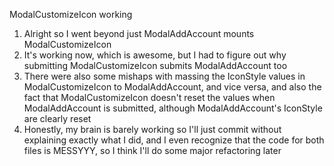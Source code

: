 ModalCustomizeIcon working
1. Alright so I went beyond just ModalAddAccount mounts ModalCustomizeIcon
2. It's working now, which is awesome, but I had to figure out why submitting ModalCustomizeIcon submits ModalAddAccount too
3. There were also some mishaps with massing the IconStyle values in ModalCustomizeIcon to ModalAddAccount, and vice versa, and also the fact that ModalCustomizeIcon doesn't reset the values when ModalAddAccount is submitted, although ModalAddAccount's IconStyle are clearly reset
4. Honestly, my brain is barely working so I'll just commit without explaining exactly what I did, and I even recognize that the code for both files is MESSYYY, so I think I'll do some major refactoring later